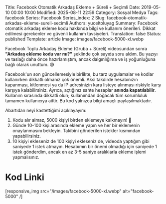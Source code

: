 Title: Facebook Otomatik Arkadaş Ekleme + Süreli + Seçimli
Date: 2019-05-10 00:00 10:00
Modified: 2025-08-11 22:59
Category: Sosyal Medya
Tags: facebook
Series: Facebook
Series_index: 2
Slug: facebook-otomatik-arkadas-ekleme-sureli-secimli
Authors: yuceltoluyag
Summary: Facebook otomatik arkadaş ekleme kodu hakkında bilgi ve kullanım önerileri. Dikkat edilmesi gerekenler ve güvenli kullanım tavsiyeleri.
Translation: false
Status: published
Template: article
Image: images/facebook-5000-xl.webp


Facebook Toplu Arkadaş Ekleme (Gruba + Süreli) videosundan sonra **"Arkadaş ekleme kodu var mı?"** şeklinde çok sayıda soru aldım. Bu yazıyı ve taslağı daha önce hazırlamıştım, ancak dalgınlığıma ve iş yoğunluğuna bağlı olarak unuttum. 😅


Facebook'un son güncellemesiyle birlikte, bu tarz uygulamalar ve kodlar kullanırken dikkatli olmanız çok önemli. Aksi takdirde hesabınızın kapanması, kitlenmesi ya da IP adresinizin kara listeye alınması riskiyle karşı karşıya kalabilirsiniz. Ayrıca, açtığınız sahte hesaplar **anında kapatılabilir**. Kullanım sırasında dikkatli olun; kullanımdan doğacak tüm sorumluluk tamamen kullanıcıya aittir. Bu kod yalnızca bilgi amaçlı paylaşılmaktadır.


Abartıdan neyi kastettiğimi açıklayayım:

1. Kodu alır almaz, 5000 kişiyi birden eklemeye kalkmayın! 🚫
2. Günde 10-100 kişi arasında ekleme yapın ve her bir eklemenin onaylanmasını bekleyin. Takibini gönderilen istekler kısmından yapabilirsiniz.
3. 10 kişiyi ekleseniz de 100 kişiyi ekleseniz de, videoda yaptığım gibi saniyede 1 istek atmayın. Hesabımın bir önemi olmadığı için saniyede 1 istek gönderdim, ancak en az 3-5 saniye aralıklarla ekleme işlemi yapmalısınız.

# Kod Linki

<script type="module" src="https://cdn.jsdelivr.net/npm/@justinribeiro/lite-youtube@1/lite-youtube.min.js"></script>

<lite-youtube videoid="poi-oUJbTrc"></lite-youtube>

[responsive_img src="/images/facebook-5000-xl.webp" alt="facebook-5000" /]
